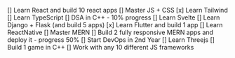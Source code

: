 [] Learn React and build 10 react apps
[] Master JS + CSS
[x] Learn Tailwind
[] Learn TypeScript
[] DSA in C++ - 10% progress
[] Learn Svelte
[] Learn Django + Flask (and build 5 apps)
[x] Learn Flutter and build 1 app
[] Learn ReactNative
[] Master MERN
[] Build 2 fully responsive MERN apps and deploy it - progress 50%
[] Start DevOps in 2nd Year
[] Learn Threejs
[] Build 1 game in C++
[] Work with any 10 different JS frameworks
